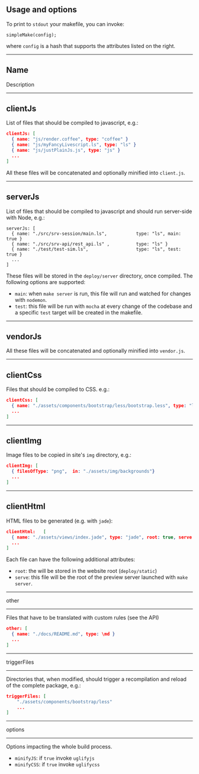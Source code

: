 ## Usage and options

To print to `stdout` your makefile, you can invoke:

```
simpleMake(config);
```

where `config` is a hash that supports the attributes listed on the right.



---
Name
---
Description




---
clientJs     
---
List of files that should be compiled to javascript, e.g.: 

```json
clientJs: [ 
  { name: "js/render.coffee", type: "coffee" } 
  { name: "js/myFancyLivescript.ls", type: "ls" } 
  { name: "js/justPlainJs.js", type: "js" } 
  ...
]
```

All these files will be concatenated and optionally minified into `client.js`. 


---
serverJs     
---
List of files that should be compiled to javascript and should run server-side with Node, e.g.: 

```
serverJs: [
  { name: "./src/srv-session/main.ls",           type: "ls", main: true }
  { name: "./src/srv-api/rest_api.ls" ,          type: "ls" }
  { name: "./test/test-sim.ls",                  type: "ls", test: true } 
  ...
]
```

These files will be stored in the `deploy/server` directory, once compiled. The following options are supported:

* `main`: when `make server` is run, this file will run and watched for changes with `nodemon`.
* `test`: this file will be run with `mocha` at every change of the codebase and a specific `test` target will be created in the makefile.

---
vendorJs     
---
All these files will be concatenated and optionally minified into `vendor.js`.





---
clientCss
---
Files that should be compiled to CSS. e.g.: 

```json
clientCss: [ 
  { name: "./assets/components/bootstrap/less/bootstrap.less", type: "less" } 
  ...
]
```

---
clientImg
---
Image files to be copied in site's `img` directory, e.g.: 

```json
clientImg: [ 
  { filesOfType: "png",  in: "./assets/img/backgrounds"} 
  ...
] 
```

---
clientHtml
---
HTML files to be generated (e.g. with `jade`):

```json
clientHtml:   [ 
  { name: "./assets/views/index.jade", type: "jade", root: true, serve: true } 
  ...
]
```

Each file can have the following additional attributes:

* `root`: the will be stored in the website root (`deploy/static`)
* `serve`: this file will be the root of the preview server launched with `make server`.

---

other

---
Files that have to be translated with custom rules (see the API)

```json
other: [
  { name: "./docs/README.md", type: \md }                               
  ...
]
```

---
triggerFiles

---
Directories that, when modified, should trigger a recompilation and reload of the complete package, e.g.:

```json
triggerFiles: [ 
    "./assets/components/bootstrap/less" 
    ...
]
```

---

options

---

Options impacting the whole build process.

* `minifyJS`: if `true` invoke `uglifyjs`
* `minifyCSS`: if `true` invoke `uglifycss`

